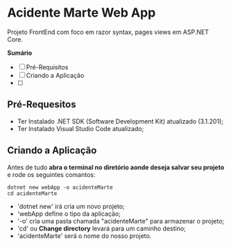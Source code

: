 # Acidente Marte Web App 
Projeto FrontEnd com foco em razor syntax, pages views em ASP.NET Core.

**Sumário**
- [ ] Pré-Requisitos
- [ ] Criando a Aplicação
- [ ]


## Pré-Requesitos
- Ter Instalado .NET SDK (Software Development Kit) atualizado (3.1.201);
- Ter Instalado Visual Studio Code atualizado;

## Criando a Aplicação
Antes de tudo **abra o terminal no diretório aonde deseja salvar seu projeto** e rode os seguintes comantos:

```
dotnet new webApp -o acidenteMarte 
cd acidenteMarte
```

- 'dotnet new' irá cria um novo projeto;
- 'webApp define o tipo da aplicação;
- '-o' cria uma pasta chamada "acidenteMarte" para armazenar o projeto;
- 'cd' ou **Change directory** levará para um caminho destino;
- 'acidenteMarte' será o nome do nosso projeto.
